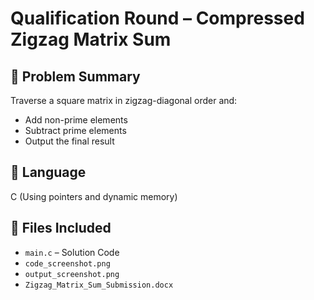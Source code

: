 # Qualification Round – Compressed Zigzag Matrix Sum

## 🔹 Problem Summary
Traverse a square matrix in zigzag-diagonal order and:
- Add non-prime elements
- Subtract prime elements
- Output the final result

## 🔹 Language
C (Using pointers and dynamic memory)

## 🔹 Files Included
- `main.c` – Solution Code
- `code_screenshot.png`
- `output_screenshot.png`
- `Zigzag_Matrix_Sum_Submission.docx`
